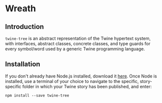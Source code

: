 # Wreath

## Introduction

`twine-tree` is an abstract representation of the Twine hypertext system, with 
interfaces, abstract classes, concrete classes, and type guards for every
symbol/word used by a generic Twine programming language.

## Installation

If you don't already have Node.js installed, download it [here](https://nodejs.org/en/download/). Once Node is installed, use a terminal of your choice to navigate to the specific, story-specific folder in which your Twine story has been published, and enter:

`npm install --save twine-tree`